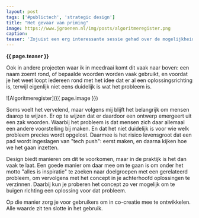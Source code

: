 ```yaml
---
layout: post
tags: ['#publictech', 'strategic design']
title: "Het gevaar van priming"
image: https://www.jgroenen.nl/img/posts/algoritmeregister.png
caption: 
teaser: 'Zojuist een erg interessante sessie gehad over de mogelijkheid om een "algoritmeregister" te introduceren. Iedereen heeft daar wel iets van een beeld bij, maar bij nadere verkenning blijkt al snel: wat zit er nou eigenlijk in een "register", en wat valt er eigenlijk allemaal onder de noemer "algoritmes". Op die manier wordt het verzinnen van een oplossing een soort taalfilosofische exercitie.'
---
```

<strong>{{ page.teaser }}</strong>

Ook in andere projecten waar ik in meedraai komt dit vaak naar boven: een naam zoemt rond, of bepaalde woorden worden vaak gebruikt, en voordat je het weet loopt iedereen rond met het idee dat er al een oplossingsrichting is, terwijl eigenlijk niet eens duidelijk is wat het probleem is.

![Algoritmeregister]({{ page.image }})

Soms voelt het vervelend, maar volgens mij blijft het belangrijk om mensen daarop te wijzen. Er op te wijzen dat er daardoor een ontwerp emergeert uit een zak woorden. Waarbij het probleem is dat mensen zich daar allemaal een andere voorstelling bij maken. En dat het niet duidelijk is voor wie welk probleem precies wordt opgelost. Daarmee is het risico levensgroot dat een pad wordt ingeslagen van "tech push": eerst maken, en daarna kijken hoe we het gaan inzetten.

Design biedt manieren om dit te voorkomen, maar in de praktijk is het dan vaak te laat. Een goede manier om daar mee om te gaan is om onder het motto "alles is inspiratie" te zoeken naar doelgroepen met een gerelateerd probleem, om vervolgens met het concept in je achterhoofd oplossingen te verzinnen. Daarbij kun je proberen het concept zo ver mogelijk om te buigen richting een oplossing voor dat probleem.

Op die manier zorg je voor gebruikers om in co-creatie mee te ontwikkelen. Alle waarde zit ten slotte in het gebruik.
